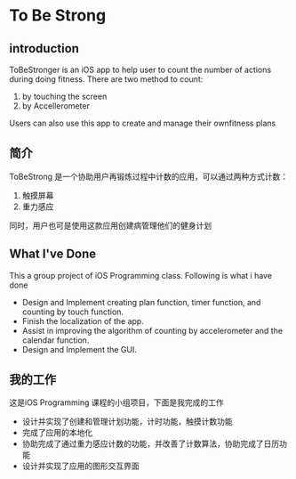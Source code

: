 To Be Strong
======

introduction
----

ToBeStronger is an iOS app to help user to count the number of actions during doing fitness. There are two method to count:

1. by touching the screen
2. by Accellerometer

Users can also use this app to create and manage their ownfitness plans


简介
-----
ToBeStrong 是一个协助用户再锻炼过程中计数的应用，可以通过两种方式计数：

1. 触摸屏幕
2. 重力感应

同时，用户也可是使用这款应用创建病管理他们的健身计划

What I've Done
----
This a group project of iOS Programming class. Following is what i have done

* Design and Implement creating plan function, timer function, and counting by touch function. 
* Finish the localization of the app. 
* Assist in improving the algorithm of counting by accelerometer and the calendar function.
* Design and Implement the GUI.

我的工作
---
这是iOS Programming 课程的小组项目，下面是我完成的工作
* 设计并实现了创建和管理计划功能，计时功能，触摸计数功能
* 完成了应用的本地化
* 协助完成了通过重力感应计数的功能，并改善了计数算法，协助完成了日历功能
* 设计并实现了应用的图形交互界面

